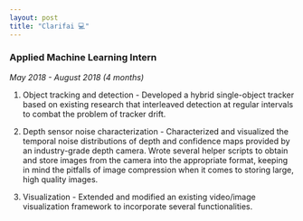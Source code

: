 ```yaml
---
layout: post
title: "Clarifai 💻"
---
```


### Applied Machine Learning Intern
*May 2018 - August 2018 (4 months)*

1. Object tracking and detection - Developed a hybrid single-object tracker based on existing research that interleaved detection at regular intervals to combat the problem of tracker drift.

2. Depth sensor noise characterization - Characterized and visualized the temporal noise distributions of depth and confidence maps provided by an industry-grade depth camera. Wrote several helper scripts to obtain and store images from the camera into the appropriate format, keeping in mind the pitfalls of image compression when it comes to storing large, high quality images.

3. Visualization - Extended and modified an existing video/image visualization framework to incorporate several functionalities.
